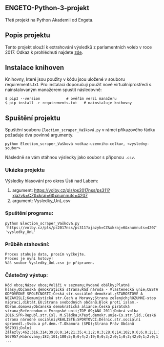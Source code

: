 ## ENGETO-Python-3-projekt
Třetí projekt na Python Akademii od Engeta.

## Popis projektu
Tento projekt slouží k extrahování výsledků z parlamentních voleb v roce 2017. Odkaz k prohlédnutí najdete [zde](https://volby.cz/pls/ps2017nss/ps3?xjazyk=CZ).

## Instalace knihoven
Knihovny, které jsou použity v kódu jsou uložené v souboru requirements.txt.
Pro instalaci doporučuji použít nové virtuálníprostředí s nainstalovaným manažerem spustit následovně:

    $ pip3 --version			# ověřím verzi manažeru
    $ pip install -r requirements.txt	# nainstaluje knihovny

## Spuštění projektu
Spuštění souboru `Election_scraper_Vašková.py` v rámci příkazového řádku požaduje dva povinné argumenty.

    python Election_scraper_Vašková <odkaz-uzemniho-celku>, <vysledny-soubor>
Následně se vám stáhnou výsledky jako soubor s příponou `.csv`.

### Ukázka projektu
Výsledky hlasování pro okres Ústí nad Labem:
1. argument: https://volby.cz/pls/ps2017nss/ps311?xjazyk=CZ&xkraj=6&xnumnuts=4207
2. argument: Vysledky_UnL.csv

### Spuštění programu:
    python Election_scraper_Vašková.py 'https://volby.cz/pls/ps2017nss/ps311?xjazyk=CZ&xkraj=6&xnumnuts=4207' 'vysledky_UnL'

### Průběh stahování:
    Proces stahuje data, prosím vyčkejte.
    Proces je nyní hotový!
    Váš soubor Vysledky_UnL.csv je připraven.

### Částečný výstup:
    Kód obce;Název obce;Voliči v seznamu;Vydané obálky;Platné hlasy;Občanská demokratická strana;Řád národa - Vlastenecká unie;CESTA ODPOVĚDNÉ SPOLEČNOSTI;Česká str.sociálně demokrat.;STAROSTOVÉ A NEZÁVISLÍ;Komunistická str.Čech a Moravy;Strana zelených;ROZUMNÍ-stop migraci,diktát.EU;Strana svobodných občanů;Blok proti islam.-Obran.domova;Občanská demokratická aliance;Česká pirátská strana;Referendum o Evropské unii;TOP 09;ANO 2011;Dobrá volba 2016;SPR-Republ.str.Čsl. M.Sládka;Křesť.demokr.unie-Čs.str.lid.;Česká strana národně sociální;REALISTÉ;SPORTOVCI;Dělnic.str.sociální spravedl.;Svob.a př.dem.-T.Okamura (SPD);Strana Práv Občanů
    567931;Dolní Zálezly;462;316;314;39;0;0;14;21;35;4;1;2;0;3;28;0;14;102;0;0;6;0;2;1;1;36;5
    567957;Habrovany;182;101;100;5;0;0;4;2;19;0;0;3;2;0;1;0;2;42;0;1;2;0;1;1;1;14;0
    ...